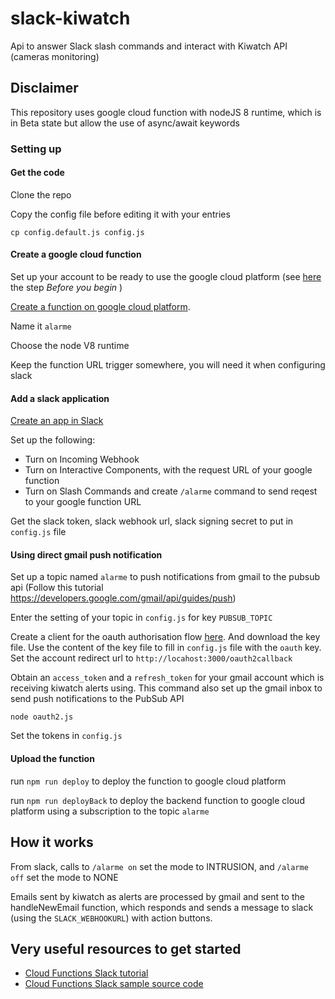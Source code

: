 # slack-kiwatch
Api to answer Slack slash commands and interact with Kiwatch API (cameras monitoring)

## Disclaimer

This repository uses google cloud function with nodeJS 8 runtime, which is in Beta state but allow the use of async/await keywords

### Setting up  


#### Get the code

Clone the repo

Copy the config file before editing it with your entries

`cp config.default.js config.js`

#### Create a google cloud function

Set up your account to be ready to use the google cloud platform (see [here](https://cloud.google.com/functions/docs/tutorials/slack#functions-prepare-environment-node8) the step _Before you begin_ )

[Create a function on google cloud platform](https://console.cloud.google.com/functions). 

Name it `alarme`

Choose the node V8 runtime

Keep the function URL trigger somewhere, you will need it when configuring slack

#### Add a slack application
 
[Create an app in Slack](https://api.slack.com/apps?new_app=1)

Set up the following:
 * Turn on Incoming Webhook
 * Turn on Interactive Components, with the request URL of your google function
 * Turn on Slash Commands and create `/alarme` command to send reqest to your google function URL
 
Get the slack token, slack webhook url, slack signing secret to put in `config.js` file


#### Using direct gmail push notification

Set up a topic named `alarme` to push notifications from gmail to the pubsub api (Follow this tutorial https://developers.google.com/gmail/api/guides/push)

Enter the setting of your topic in `config.js` for key `PUBSUB_TOPIC`

Create a client for the oauth authorisation flow [here](https://console.cloud.google.com/apis/credentials). And download the key file. Use the content of the key file to fill in `config.js` file with the `oauth` key.
Set the account redirect url to `http://locahost:3000/oauth2callback`


Obtain an `access_token` and a `refresh_token` for your gmail account which is receiving kiwatch alerts using. This command also set up the gmail inbox to send push notifications to the PubSub API
```
node oauth2.js 
```

Set the tokens in `config.js`

 
#### Upload the function

run `npm run deploy` to deploy the function to google cloud platform

run `npm run deployBack` to deploy the backend function to google cloud platform using a subscription to the topic `alarme`

## How it works

From slack, calls to `/alarme on` set the mode to INTRUSION, and `/alarme off` set the mode to NONE

Emails sent by kiwatch as alerts are processed by gmail and sent to the handleNewEmail function, which responds and sends a message to slack (using the `SLACK_WEBHOOKURL`) with action buttons.


## Very useful resources to get started

* [Cloud Functions Slack tutorial][tutorial]
* [Cloud Functions Slack sample source code][code]

[tutorial]: https://cloud.google.com/functions/docs/tutorials/slack
[code]: https://github.com/GoogleCloudPlatform/nodejs-docs-samples/tree/master/functions/slack
